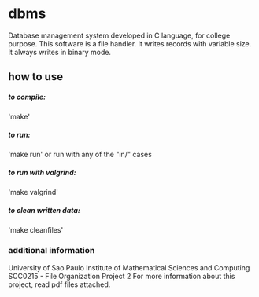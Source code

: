 # dbms
Database management system developed in C language, for college purpose.
This software is a file handler. It writes records with variable size.
It always writes in binary mode.


## how to use

##### to compile:
'make'

##### to run:
'make run' or run with any of the "in/" cases

##### to run with valgrind:
'make valgrind'

##### to clean written data:
'make cleanfiles'


### additional information
University of Sao Paulo
Institute of Mathematical Sciences and Computing
SCC0215 - File Organization
Project 2
For more information about this project, read pdf files attached.
